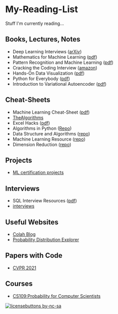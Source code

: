 # My-Reading-List
Stuff I'm currently reading...

## Books, Lectures, Notes
* Deep Learning Interviews ([arXiv](https://arxiv.org/abs/2201.00650))
* Mathematics for Machine Learning ([pdf](http://gwthomas.github.io/docs/math4ml.pdf))
* Pattern Recognition and Machine Learning ([pdf](https://docs.google.com/viewer?a=v&pid=sites&srcid=aWFtYW5kaS5ldXxpc2N8Z3g6MjViZDk1NGI1NjQzOWZiYQ))
* Cracking the Coding Interview ([amazon](https://www.amazon.ca/Cracking-Coding-Interview-Programming-Questions/dp/0984782850/ref=asc_df_0984782850/?tag=googleshopc0c-20&linkCode=df0&hvadid=293006031037&hvpos=&hvnetw=g&hvrand=13483680911297688222&hvpone=&hvptwo=&hvqmt=&hvdev=c&hvdvcmdl=&hvlocint=&hvlocphy=9001206&hvtargid=pla-388890317700&psc=1))
* Hands-On Data Visualization ([pdf](https://github.com/aaneloy/My-Reading-List/blob/main/Books/hands-on-data-visualization-interactive-storytelling-from-spreadsheets-to-code.pdf))
* Python for Everybody ([pdf](https://github.com/aaneloy/My-Reading-List/blob/main/Books/pythonlearn.pdf))
* Introduction to Variational Autoencoder ([pdf](https://github.com/aaneloy/My-Reading-List/blob/main/Books/1906.02691.pdf))


## Cheat-Sheets
* Machine Learning Cheat-Sheet ([pdf](https://github.com/soulmachine/machine-learning-cheat-sheet))
* [TheAlgorithms](https://github.com/TheAlgorithms)
* Excel Hacks ([pdf](https://github.com/aaneloy/My-Reading-List/tree/main/Cheat-Sheet/1641445608674.pdf))
* Algorithms in Python ([Repo](https://github.com/keon/algorithms))
* Data Structure and Algorithms ([repo](https://github.com/TheAlgorithms/Python))
* Machine Learning Resource ([repo](https://github.com/josephmisiti/awesome-machine-learning))
* Dimension Reduction ([repo](https://github.com/heucoder/dimensionality_reduction_alo_codes))


## Projects
* [ML certification projects](https://github.com/XandraV/ibm-machine-learning-certificate-projects)

## Interviews
* SQL Interview Resources ([pdf](https://github.com/aaneloy/My-Reading-List/tree/main/Interviews/SQLInterviewPrep.docx))
* [interviews](https://github.com/aaneloy/interviews)

## Useful Websites
* [Colah Blog](https://colah.github.io/)
* [Probability Distribution Explorer](https://distribution-explorer.github.io/)

## Papers with Code
* [CVPR 2021](https://github.com/amusi/CVPR2021-Papers-with-Code)


## Courses
* [CS109:Probability for Computer Scientists](http://web.stanford.edu/class/cs109/)

[![licensebuttons by-nc-sa](https://licensebuttons.net/l/by-nc-sa/3.0/88x31.png)](https://creativecommons.org/licenses/by-nc-sa/4.0)
